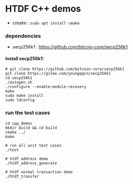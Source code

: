 # HTDF C++ demos

- cmake : `sudo apt install cmake`

### dependencies

- secp256k1 : https://github.com/bitcoin-core/secp256k1

#### install secp256k1:

```shell
# git clone https://github.com/bitcoin-core/secp256k1
git clone https://gitee.com/youngqqcn/secp256k1
cd secp256k1
./autogen.sh
./configure --enable-module-recovery
make 
sudo make install
sudo ldconfig
```

### run the test cases

```shell
cd cpp_demos
mkdir build && cd build
cmake ../
make

# run all unit test cases
./test

# htdf address demo
./htdf_address_generate

# htdf normal transaction demo
./htdf_transfer

```


